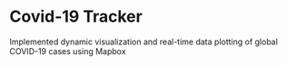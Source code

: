 # Covid-19 Tracker
Implemented dynamic visualization and real-time data plotting of global COVID-19 cases using Mapbox
